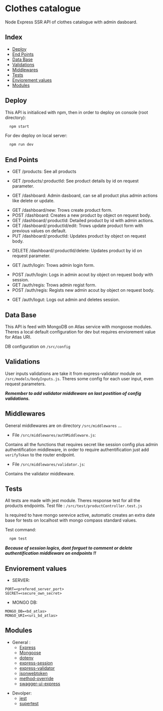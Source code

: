 # Clothes catalogue

Node Express SSR API of clothes catalogue with admin dasboard.

## Index

  - [Deploy](#deploy)
  - [End Points](#end-points)
  - [Data Base](#data-base)
  - [Validations](#validations)
  - [Middlewares](#middlewares)
  - [Tests](#tests)
  - [Enviorement values](#enviorement-values)
  - [Modules](#modules)

## Deploy

This API is initialiced with npm, then in order to deploy on console (root directory):

```bash
  npm start
```

For dev deploy on local server:

```bash
  npm run dev
```

## End Points

- GET /products: See all products
+ GET /products/:productId: See product details by id on request parameter.

- GET /dashboard: Admin dasboard, can se all product plus admin actions like delete or update.
* GET /dashboard/new: Trows create product form.
* POST /dashboard: Creates a new product by object on request body.
* GET /dashboard/:productId: Detailed product by id with admin actions.
* GET /dashboard/:productId/edit: Trows update product form with previous values on default.
* PUT /dashboard/:productId: Updates product by object on request body.
+ DELETE /dashboard/:productId/delete: Updates product by id on request parameter.

- GET /auth/login: Trows admin login form.
* POST /auth/login: Logs in admin acout by object on request body with session.
* GET /auth/regis: Trows admin regist form.
* POST /auth/regis: Regists new admin acout by object on request body.
+ GET /auth/logut: Logs out admin and deletes session.

## Data Base

This API is feed with MongoDB on Atlas service with mongoose modules. Theres a local default configuration for dev but requires enviorement value for Atlas URI.

DB configuration on `/src/config` 

## Validations

User inputs validations are take it from express-validator module on `/src/models/bodyInputs.js`.
Theres some config for each user input, even request parameters.

***Remember to add validator middleware on last postition of config validations.***

## Middlewares

General middlewares are on directory `/src/middlewares` ...

- File `/src/middlewares/authMiddleware.js`: 

Contains all the functions that requires secret like session config plus admin authentification middleware, in order to require authentification just add `verifyToken` to the router endpoint.

- File `/src/middlewares/validator.js`:

Contains the validator middleware.


## Tests

All tests are made with jest module. Theres response test for all the products endpoints.
Test file : `/src/test/productController.test.js`

Is required to have mongo serevice active, automatic creates an extra date base for tests on localhost with mongo compass standard values.

Test command:
```bash
  npm test
```

***Because of session logics, dont forguet to comment or delete authentification middleware on endpoints !!***

## Enviorement values

- SERVER:
```
PORT=<prefered_server_port>
SECRET=<secure_own_secret>
```

- MONGO DB:
```
MONGO_DB=<bd_atlas>
MONGO_URI=<uri_bd_atlas>
```


## Modules

- General :
  - [Express](https://expressjs.com/)
  * [Mongoose](https://mongoosejs.com/)
  * [dotenv](https://www.npmjs.com/package/dotenv)
  * [express-session](https://www.npmjs.com/package/express-session)
  * [express-validator](https://www.npmjs.com/package/express-validator)
  * [jsonwebtoken](https://www.npmjs.com/package/jsonwebtoken)
  * [method-override](https://www.npmjs.com/package/method-override)
  + [swagger-ui-express](https://www.npmjs.com/package/dotenv)

+ Devolper:
  - [jest](https://www.npmjs.com/package/jest)
  + [supertest](https://www.npmjs.com/package/supertest)


